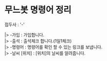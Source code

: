 # 무느봇 명령어 정리

접두사 : '-'

|> -가입 : 가입합니다.  
|> -출석 : 출석체크 합니다.(1일1체크)  
|> -명령어 : 명령어를 확인 할 수 있는 링크를 보냅니다.  
|> -날씨 [위치] : [위치]의 날씨를 알려줍니다.

